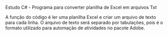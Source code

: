 Estudo C# - Programa para converter planilha de Excel em arquivos Txt

A função do código é ler uma planilha Excel e criar um arquivo de texto para cada linha. 
O arquivo de texto será separado por tabulações, pois é o formato utilizado para automação de atividades no pacote Adobe.